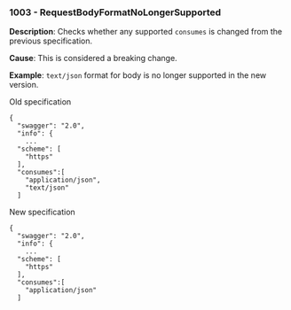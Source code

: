 ### 1003 - RequestBodyFormatNoLongerSupported

**Description**: Checks whether any supported `consumes` is changed from the previous specification. 

**Cause**: This is considered a breaking change.

**Example**: `text/json` format for body is no longer supported in the new version.

Old specification
```json5
{
  "swagger": "2.0",
  "info": {
    ...
  "scheme": [
    "https"
  ],
  "consumes":[
    "application/json",
    "text/json"
  ]
```

New specification
```json5
{
  "swagger": "2.0",
  "info": {
    ...
  "scheme": [
    "https"
  ],
  "consumes":[
    "application/json"
  ]
```
